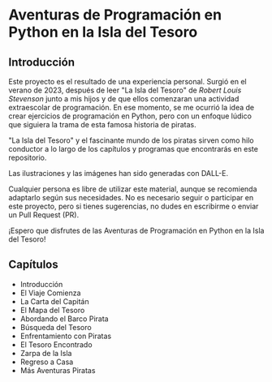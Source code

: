 
# Aventuras de Programación en Python en la Isla del Tesoro

## Introducción

Este proyecto es el resultado de una experiencia personal. Surgió en el verano de 2023, después de leer "La Isla del Tesoro" de _Robert Louis Stevenson_ junto a mis hijos y de que ellos comenzaran una actividad extraescolar de programación. En ese momento, se me ocurrió la idea de crear ejercicios de programación en Python, pero con un enfoque lúdico que siguiera la trama de esta famosa historia de piratas.

"La Isla del Tesoro" y el fascinante mundo de los piratas sirven como hilo conductor a lo largo de los capítulos y programas que encontrarás en este repositorio.

Las ilustraciones y las imágenes han sido generadas con DALL-E.

Cualquier persona es libre de utilizar este material, aunque se recomienda adaptarlo según sus necesidades. No es necesario seguir o participar en este proyecto, pero si tienes sugerencias, no dudes en escribirme o enviar un Pull Request (PR).

¡Espero que disfrutes de las Aventuras de Programación en Python en la Isla del Tesoro!

## Capítulos

  * Introducción
  * El Viaje Comienza
  * La Carta del Capitán
  * El Mapa del Tesoro
  * Abordando el Barco Pirata
  * Búsqueda del Tesoro
  * Enfrentamiento con Piratas
  * El Tesoro Encontrado
  * Zarpa de la Isla
  * Regreso a Casa
  * Más Aventuras Piratas
